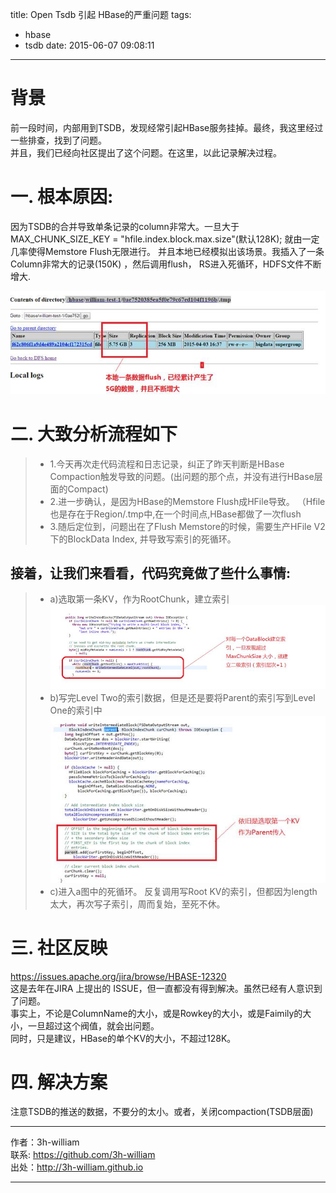 title: Open Tsdb 引起 HBase的严重问题
tags: 
- hbase
- tsdb
date: 2015-06-07 09:08:11
---

# 背景

前一段时间，内部用到TSDB，发现经常引起HBase服务挂掉。最终，我这里经过一些排查，找到了问题。  
并且，我们已经向社区提出了这个问题。在这里，以此记录解决过程。  


# 一. 根本原因: 
因为TSDB的合并导致单条记录的column非常大。一旦大于MAX_CHUNK_SIZE_KEY = "hfile.index.block.max.size"(默认128K);  就由一定几率使得Memstore  Flush无限进行。
并且本地已经模拟出该场景。我插入了一条Column非常大的记录(150K) ，然后调用flush， RS进入死循环，HDFS文件不断增大.

![](/img/tsdb_hbase_issue/1.jpg)


# 二. 大致分析流程如下

>- 1.今天再次走代码流程和日志记录，纠正了昨天判断是HBase Compaction触发导致的问题。(出问题的那个点，并没有进行HBase层面的Compact)
>- 2.进一步确认，是因为HBase的Memstore Flush成HFile导致。 （Hfile也是存在于Region/.tmp中,在一个时间点,HBase都做了一次flush
>- 3.随后定位到，问题出在了Flush Memstore的时候，需要生产HFile V2 下的BlockData Index, 并导致写索引的死循环。  

## 接着，让我们来看看，代码究竟做了些什么事情:

>- a)选取第一条KV，作为RootChunk，建立索引
![](/img/tsdb_hbase_issue/2.jpg)
>- b)写完Level Two的索引数据，但是还是要将Parent的索引写到Level One的索引中
![](/img/tsdb_hbase_issue/3.jpg)
>- c)进入a图中的死循环。 反复调用写Root KV的索引，但都因为length太大，再次写子索引，周而复始，至死不休。
#  三. 社区反映
https://issues.apache.org/jira/browse/HBASE-12320  
这是去年在JIRA 上提出的 ISSUE，但一直都没有得到解决。虽然已经有人意识到了问题。  
事实上，不论是ColumnName的大小，或是Rowkey的大小，或是Faimily的大小，一旦超过这个阀值，就会出问题。  
同时，只是建议，HBase的单个KV的大小，不超过128K。   


#  四. 解决方案
注意TSDB的推送的数据，不要分的太小。或者，关闭compaction(TSDB层面)  

---

作者：3h-william  
联系: https://github.com/3h-william  
出处：http://3h-william.github.io  

---
 